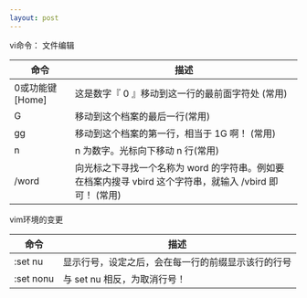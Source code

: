 ```yaml
---
layout: post
---  
```

vi命令： 文件编辑


命令           | 描述
---------------|------------------------------------------------
0或功能键[Home] | 这是数字『 0 』移动到这一行的最前面字符处 (常用) 
G              | 移动到这个档案的最后一行(常用) 
gg             |移动到这个档案的第一行，相当于 1G 啊！ (常用) 
n<Enter>       | n 为数字。光标向下移动 n 行(常用)
/word          |向光标之下寻找一个名称为 word 的字符串。例如要在档案内搜寻 vbird 这个字符串，就输入 /vbird 即可！ (常用)

vim环境的变更 

命令      | 描述
----------|---------------
:set nu   | 显示行号，设定之后，会在每一行的前缀显示该行的行号
:set nonu | 与 set nu 相反，为取消行号！